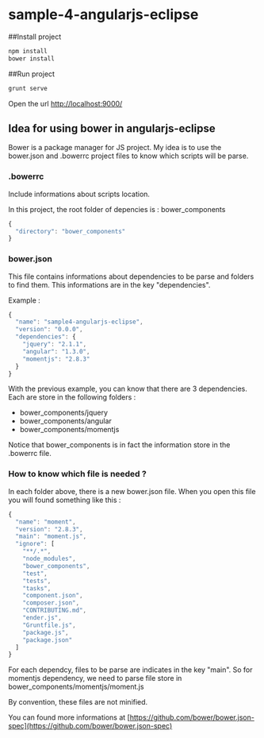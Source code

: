 sample-4-angularjs-eclipse
==========================

##Install project

``` bash
npm install
bower install
```

##Run project
``` bash
grunt serve
``` 

Open the url [http://localhost:9000/](http://localhost:9000/)

## Idea for using bower in angularjs-eclipse

Bower is a package manager for JS project.
My idea is to use the bower.json and .bowerrc project files to know which scripts will be parse.

### .bowerrc

Include informations about scripts location.

In this project, the root folder of depencies is : bower_components

``` javascript
{
  "directory": "bower_components"
}
``` 

### bower.json

This file contains informations about dependencies to be parse and folders to find them. This informations are in the key "dependencies".

Example : 

``` javascript
{
  "name": "sample4-angularjs-eclipse",
  "version": "0.0.0",
  "dependencies": {
    "jquery": "2.1.1",
    "angular": "1.3.0",
    "momentjs": "2.8.3"
  }
}
```

With the previous example, you can know that there are 3 dependencies. Each are store in the following folders : 
*   bower_components/jquery
*   bower_components/angular
*   bower_components/momentjs

Notice that bower_components is in fact the information store in the .bowerrc file.

### How to know which file is needed ?

In each folder above, there is a new bower.json file. 
When you open this file you will found something like this : 

``` javascript
{
  "name": "moment",
  "version": "2.8.3",
  "main": "moment.js",
  "ignore": [
    "**/.*",
    "node_modules",
    "bower_components",
    "test",
    "tests",
    "tasks",
    "component.json",
    "composer.json",
    "CONTRIBUTING.md",
    "ender.js",
    "Gruntfile.js",
    "package.js",
    "package.json"
  ]
}
```

For each dependcy, files to be parse are indicates in the key "main". So for momentjs dependency, we need to parse file store in bower_components/momentjs/moment.js

By convention, these files are not minified.

You can found more informations at [https://github.com/bower/bower.json-spec](https://github.com/bower/bower.json-spec) 


 

